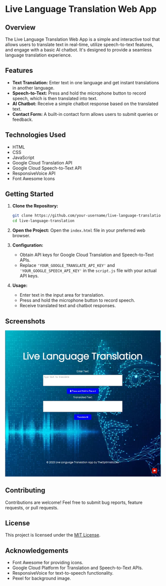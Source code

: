 # Live Language Translation Web App

## Overview

The Live Language Translation Web App is a simple and interactive tool that allows users to translate text in real-time, utilize speech-to-text features, and engage with a basic AI chatbot. It's designed to provide a seamless language translation experience.

## Features

- **Text Translation:** Enter text in one language and get instant translations in another language.
- **Speech-to-Text:** Press and hold the microphone button to record speech, which is then translated into text.
- **AI Chatbot:** Receive a simple chatbot response based on the translated text.
- **Contact Form:** A built-in contact form allows users to submit queries or feedback.

## Technologies Used

- HTML
- CSS
- JavaScript
- Google Cloud Translation API
- Google Cloud Speech-to-Text API
- ResponsiveVoice API
- Font Awesome Icons

## Getting Started

1. **Clone the Repository:**
    ```bash
    git clone https://github.com/your-username/live-language-translation.git
    cd live-language-translation
    ```

2. **Open the Project:**
    Open the `index.html` file in your preferred web browser.

3. **Configuration:**
    - Obtain API keys for Google Cloud Translation and Speech-to-Text APIs.
    - Replace `'YOUR_GOOGLE_TRANSLATE_API_KEY'` and `'YOUR_GOOGLE_SPEECH_API_KEY'` in the `script.js` file with your actual API keys.

4. **Usage:**
    - Enter text in the input area for translation.
    - Press and hold the microphone button to record speech.
    - Receive translated text and chatbot responses.

## Screenshots

![Screenshot](images/Screenshot.JPG)

## Contributing

Contributions are welcome! Feel free to submit bug reports, feature requests, or pull requests.

## License

This project is licensed under the [MIT License](LICENSE).

## Acknowledgements

- Font Awesome for providing icons.
- Google Cloud Platform for Translation and Speech-to-Text APIs.
- ResponsiveVoice for text-to-speech functionality.
- Pexel for background image.
